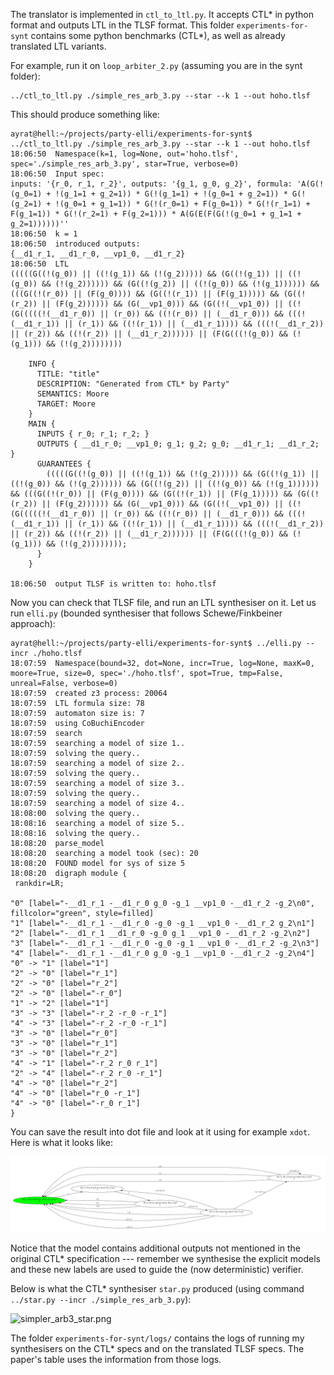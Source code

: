 The translator is implemented in `ctl_to_ltl.py`.
It accepts CTL* in python format and outputs LTL in the TLSF format.
This folder `experiments-for-synt` contains some python benchmarks (CTL*),
as well as already translated LTL variants.

For example, run it on `loop_arbiter_2.py` (assuming you are in the synt folder):
```
../ctl_to_ltl.py ./simple_res_arb_3.py --star --k 1 --out hoho.tlsf
```

This should produce something like:
```
ayrat@hell:~/projects/party-elli/experiments-for-synt$ ../ctl_to_ltl.py ./simple_res_arb_3.py --star --k 1 --out hoho.tlsf
18:06:50  Namespace(k=1, log=None, out='hoho.tlsf', spec='./simple_res_arb_3.py', star=True, verbose=0)
18:06:50  Input spec:
inputs: '{r_0, r_1, r_2}', outputs: '{g_1, g_0, g_2}', formula: 'A(G(!(g_0=1) + !(g_1=1 + g_2=1)) * G(!(g_1=1) + !(g_0=1 + g_2=1)) * G(!(g_2=1) + !(g_0=1 + g_1=1)) * G(!(r_0=1) + F(g_0=1)) * G(!(r_1=1) + F(g_1=1)) * G(!(r_2=1) + F(g_2=1))) * A(G(E(F(G(!(g_0=1 + g_1=1 + g_2=1))))))''
18:06:50  k = 1
18:06:50  introduced outputs:
{__d1_r_1, __d1_r_0, __vp1_0, __d1_r_2}
18:06:50  LTL
(((((G((!(g_0)) || ((!(g_1)) && (!(g_2))))) && (G((!(g_1)) || ((!(g_0)) && (!(g_2)))))) && (G((!(g_2)) || ((!(g_0)) && (!(g_1)))))) && (((G((!(r_0)) || (F(g_0)))) && (G((!(r_1)) || (F(g_1))))) && (G((!(r_2)) || (F(g_2)))))) && (G(__vp1_0))) && (G((!(__vp1_0)) || ((!(G(((((!(__d1_r_0)) || (r_0)) && ((!(r_0)) || (__d1_r_0))) && (((!(__d1_r_1)) || (r_1)) && ((!(r_1)) || (__d1_r_1)))) && (((!(__d1_r_2)) || (r_2)) && ((!(r_2)) || (__d1_r_2)))))) || (F(G(((!(g_0)) && (!(g_1))) && (!(g_2))))))))

    INFO {
      TITLE: "title"
      DESCRIPTION: "Generated from CTL* by Party"
      SEMANTICS: Moore
      TARGET: Moore
    }
    MAIN {
      INPUTS { r_0; r_1; r_2; }
      OUTPUTS { __d1_r_0; __vp1_0; g_1; g_2; g_0; __d1_r_1; __d1_r_2; }
      GUARANTEES {
        (((((G((!(g_0)) || ((!(g_1)) && (!(g_2))))) && (G((!(g_1)) || ((!(g_0)) && (!(g_2)))))) && (G((!(g_2)) || ((!(g_0)) && (!(g_1)))))) && (((G((!(r_0)) || (F(g_0)))) && (G((!(r_1)) || (F(g_1))))) && (G((!(r_2)) || (F(g_2)))))) && (G(__vp1_0))) && (G((!(__vp1_0)) || ((!(G(((((!(__d1_r_0)) || (r_0)) && ((!(r_0)) || (__d1_r_0))) && (((!(__d1_r_1)) || (r_1)) && ((!(r_1)) || (__d1_r_1)))) && (((!(__d1_r_2)) || (r_2)) && ((!(r_2)) || (__d1_r_2)))))) || (F(G(((!(g_0)) && (!(g_1))) && (!(g_2))))))));
      }
    }
    
18:06:50  output TLSF is written to: hoho.tlsf
```

Now you can check that TLSF file, and run an LTL synthesiser on it.
Let us run `elli.py` (bounded synthesiser that follows Schewe/Finkbeiner approach):
```
ayrat@hell:~/projects/party-elli/experiments-for-synt$ ../elli.py --incr ./hoho.tlsf 
18:07:59  Namespace(bound=32, dot=None, incr=True, log=None, maxK=0, moore=True, size=0, spec='./hoho.tlsf', spot=True, tmp=False, unreal=False, verbose=0)
18:07:59  created z3 process: 20064
18:07:59  LTL formula size: 78
18:07:59  automaton size is: 7
18:07:59  using CoBuchiEncoder
18:07:59  search
18:07:59  searching a model of size 1..
18:07:59  solving the query..
18:07:59  searching a model of size 2..
18:07:59  solving the query..
18:07:59  searching a model of size 3..
18:07:59  solving the query..
18:07:59  searching a model of size 4..
18:08:00  solving the query..
18:08:16  searching a model of size 5..
18:08:16  solving the query..
18:08:20  parse_model
18:08:20  searching a model took (sec): 20
18:08:20  FOUND model for sys of size 5
18:08:20  digraph module {
 rankdir=LR;

"0" [label="-__d1_r_1 -__d1_r_0 g_0 -g_1 __vp1_0 -__d1_r_2 -g_2\n0", fillcolor="green", style=filled]
"1" [label="-__d1_r_1 -__d1_r_0 -g_0 -g_1 __vp1_0 -__d1_r_2 g_2\n1"]
"2" [label="-__d1_r_1 __d1_r_0 -g_0 g_1 __vp1_0 -__d1_r_2 -g_2\n2"]
"3" [label="-__d1_r_1 -__d1_r_0 -g_0 -g_1 __vp1_0 -__d1_r_2 -g_2\n3"]
"4" [label="-__d1_r_1 -__d1_r_0 g_0 -g_1 __vp1_0 -__d1_r_2 -g_2\n4"]
"0" -> "1" [label="1"]
"2" -> "0" [label="r_1"]
"2" -> "0" [label="r_2"]
"2" -> "0" [label="-r_0"]
"1" -> "2" [label="1"]
"3" -> "3" [label="-r_2 -r_0 -r_1"]
"4" -> "3" [label="-r_2 -r_0 -r_1"]
"3" -> "0" [label="r_0"]
"3" -> "0" [label="r_1"]
"3" -> "0" [label="r_2"]
"4" -> "1" [label="-r_2 r_0 r_1"]
"2" -> "4" [label="-r_2 r_0 -r_1"]
"4" -> "0" [label="r_2"]
"4" -> "0" [label="r_0 -r_1"]
"4" -> "0" [label="-r_0 r_1"]
}
```
You can save the result into dot file and look at it using for example `xdot`.
Here is what it looks like:

  ![simple_arb3.png](simple_arb3.png)

Notice that the model contains additional outputs not mentioned in the original CTL* specification --- remember we synthesise the explicit models and these new labels are used to guide the (now deterministic) verifier.

Below is what the CTL* synthesiser `star.py` produced (using command `../star.py --incr ./simple_res_arb_3.py`):
 
 ![simpler_arb3_star.png](simpler_arb3_star.png)

The folder `experiments-for-synt/logs/` contains the logs
of running my synthesisers on the CTL* specs and on the translated TLSF specs.
The paper's table uses the information from those logs.

